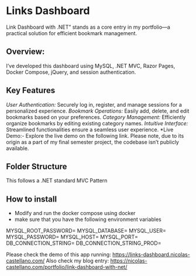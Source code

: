 # Links Dashboard

Link Dashboard with .NET” stands as a core entry in my portfolio—a practical solution for efficient bookmark management.

## Overview: 
I’ve developed this dashboard using MySQL, .NET MVC, Razor Pages, Docker Compose, jQuery, and session authentication.

## Key Features

*User Authentication:* Securely log in, register, and manage sessions for a personalized experience.
*Bookmark Operations:* Easily add, delete, and edit bookmarks based on your preferences.
*Category Management:* Efficiently organize bookmarks by editing existing category names.
*Intuitive Interface:* Streamlined functionalities ensure a seamless user experience.
*Live Demo:- Explore the live demo on the following link. Please note, due to its origin as a part of my final semester project, the codebase isn’t publicly available.

## Folder Structure
This follows a .NET standard MVC Pattern

## How to install
- Modify and run the docker compose using docker
- make sure that you have the following environment variables


MYSQL_ROOT_PASSWORD=
MYSQL_DATABASE=
MYSQL_USER=
MYSQL_PASSWORD=
MYSQL_HOST=
MYSQL_PORT= 
DB_CONNECTION_STRING=
DB_CONNECTION_STRING_PROD=



Please check the demo of this app running: https://links-dashboard.nicolas-castellano.com/
Also check my blog entry: https://nicolas-castellano.com/portfolio/link-dashboard-with-net/
